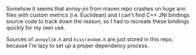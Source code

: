 Somehow it seems that annoy-jni from maven repo crashes on huge ann files with custom metrics (i.e. Euclidean) and I can't find C++ JNI bindings source code to track down the reason, so I had to recreate these bindings quickly for my own use.

Sources of `annoylib.h` and `kissrandom.h` are just stored in this repo, because I'm lazy to set up a proper dependency process.
